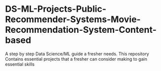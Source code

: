 # DS-ML-Projects-Public-Recommender-Systems-Movie-Recommendation-System-Content-based
A step by step Data Science/ML guide a fresher needs. This repository Contains essential projects that a fresher can consider making to gain essential skills
